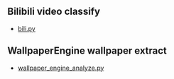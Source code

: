## Bilibili video classify
- [bili.py](Bilibili/bili.py)

## WallpaperEngine wallpaper extract
- [wallpaper_engine_analyze.py](WallpaperEngine/wallpaper_engine_analyze.py)